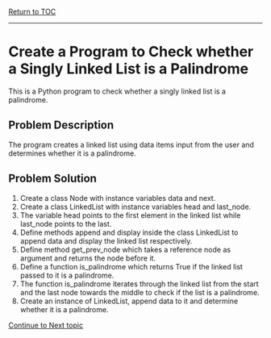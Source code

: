 <a href="https://github.com/CyberTrainingUSAF/06-Intro-to-Algorithms/blob/master/00-Table-of-Contents.md"> Return to TOC </a>

---
# Create a Program to Check whether a Singly Linked List is a Palindrome
This is a Python program to check whether a singly linked list is a palindrome.

## Problem Description
The program creates a linked list using data items input from the user and determines whether it is a palindrome.

## Problem Solution
1. Create a class Node with instance variables data and next.
2. Create a class LinkedList with instance variables head and last_node.
3. The variable head points to the first element in the linked list while last_node points to the last.
4. Define methods append and display inside the class LinkedList to append data and display the linked list respectively.
5. Define method get_prev_node which takes a reference node as argument and returns the node before it.
6. Define a function is_palindrome which returns True if the linked list passed to it is a palindrome.
7. The function is_palindrome iterates through the linked list from the start and the last node towards the middle to check if the list is a palindrome.
8. Create an instance of LinkedList, append data to it and determine whether it is a palindrome.

<a href="https://github.com/Bpmhome/06-Intro-to-Algorithms/blob/master/14_Stacks_Lesson.md"> Continue to Next topic </a>

